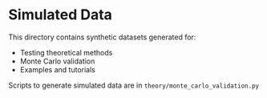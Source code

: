 # Simulated Data

This directory contains synthetic datasets generated for:
- Testing theoretical methods
- Monte Carlo validation
- Examples and tutorials

Scripts to generate simulated data are in `theory/monte_carlo_validation.py`
